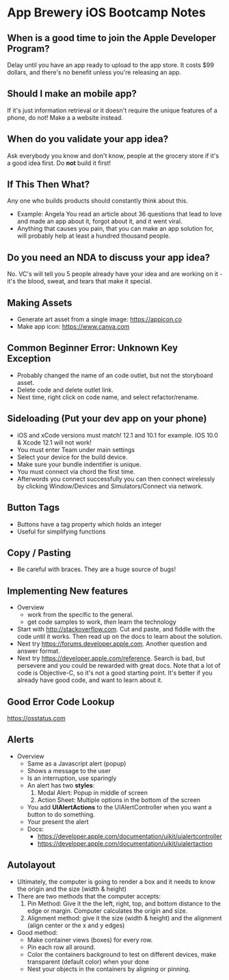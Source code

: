 # App Brewery iOS Bootcamp Notes

## When is a good time to join the Apple Developer Program?
Delay until you have an app ready to upload to the app store.
It costs $99 dollars, and there's no benefit unless you're releasing an app.

## Should I make an mobile app?
If it's just information retrieval or it doesn't require the unique features of a phone, do not! Make a a website instead.

## When do you validate your app idea?
Ask everybody you know and don't know, people at the grocery store if it's a good idea first. Do **not** build it first!

## If This Then What?
Any one who builds products should constantly think about this.
- Example: Angela You read an article about 36 questions that lead to love and made an app about it, forgot about it, and it went viral.
- Anything that causes you pain, that you can make an app solution for, will probably help at least a hundred thousand people.

## Do you need an NDA to discuss your app idea?
No. VC's will tell you 5 people already have your idea and are working on it - it's the blood, sweat, and tears that make it special.

## Making Assets
- Generate art asset from a single image: <https://appicon.co>
- Make app icon: <https://www.canva.com>

## Common Beginner Error: Unknown Key Exception
- Probably changed the name of an code outlet, but not the storyboard asset.
- Delete code and delete outlet link.
- Next time, right click on code name, and select refactor/rename.

## Sideloading (Put your dev app on your phone)
- iOS and xCode versions must match! 12.1 and 10.1 for example. IOS 10.0 & Xcode 12.1 will not work!
- You must enter Team under main settings
- Select your device for the build device.
- Make sure your bundle indentifier is unique.
- You must connect via chord the first time.
- Afterwords you connect successfully you can then connect wirelessly by clicking Window/Devices and Simulators/Connect via network.

## Button Tags
- Buttons have a tag property which holds an integer
- Useful for simplifying functions

## Copy / Pasting
- Be careful with braces. They are a huge source of bugs!

## Implementing New features
- Overview
  - work from the specific to the general.
  - get code samples to work, *then* learn the technology
- Start with <http://stackoverflow.com>. Cut and paste, and fiddle with the code until it works. Then read up on the docs to learn about the solution.
- Next try <https://forums.developer.apple.com>. Another question and answer format.
- Next try <https://developer.apple.com/reference>. Search is bad, but persevere and you could be rewarded with great docs. Note that a lot of code is Objective-C, so it's not a good starting point. It's better if you already have good code, and want to learn about it.

## Good Error Code Lookup
<https://osstatus.com>

## Alerts
- Overview
  - Same as a Javascript alert (popup)
  - Shows a message to the user
  - Is an interruption, use sparingly
  - An alert has two **styles**:
    1. Modal Alert: Popup in middle of screen
    2. Action Sheet: Multiple options in the bottom of the screen
  - You add **UIAlertActions** to the UIAlertController when you want a button to do something.
  - Your present the alert
  - Docs:
    - <https://developer.apple.com/documentation/uikit/uialertcontroller>
    - <https://developer.apple.com/documentation/uikit/uialertaction>

## Autolayout
- Ultimately, the computer is going to render a box and it needs to know the origin and the size (width & height)
- There are two methods that the computer accepts:
  1. Pin Method: Give it the the left, right, top, and bottom distance to the edge or margin.  Computer calculates the origin and size.
  2. Alignment method: give it the size (width & height) and the alignment (align center or the x and y edges)
- Good method:
  - Make container views (boxes) for every row.
  - Pin each row all around.
  - Color the containers background to test on different devices, make transparent (default color) when your done
  - Nest your objects in the containers by aligning or pinning.
